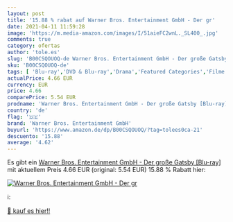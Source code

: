 ```yaml
---
layout: post
title: '15.88 % rabat auf Warner Bros. Entertainment GmbH - Der gr'
date: 2021-04-11 11:59:28
image: 'https://m.media-amazon.com/images/I/51aieFC2wnL._SL400_.jpg'
comments: true
category: ofertas
author: 'tole.es'
slug: 'B00CSQOUOQ-de Warner Bros. Entertainment GmbH - Der große Gatsby [Blu-ray]'
sku: 'B00CSQOUOQ-de'
tags: [ 'Blu-ray','DVD & Blu-ray','Drama','Featured Categories','Filme','Komödie & Unterhaltung','Romantik','warner bros. entertainment gmbh', ]
actualPrice: 4.66 EUR
currency: EUR
price: 4.66
comparePrice: 5.54 EUR
prodname: 'Warner Bros. Entertainment GmbH - Der große Gatsby [Blu-ray]'
country: 'de'
flag: '🇩🇪'
brand: 'Warner Bros. Entertainment GmbH'
buyurl: 'https://www.amazon.de/dp/B00CSQOUOQ/?tag=tolees0ca-21'
descuento: '15.88'
average: '4.62'
---
```


Es gibt ein [Warner Bros. Entertainment GmbH - Der große Gatsby [Blu-ray]](https://www.amazon.de/dp/B00CSQOUOQ/?tag=tolees0ca-21) mit aktuellem Preis 4.66 EUR (original: 5.54 EUR) 15.88 % Rabatt hier:

[![Warner Bros. Entertainment GmbH - Der gr](https://m.media-amazon.com/images/I/51aieFC2wnL._SL400_.jpg)](https://www.amazon.de/dp/B00CSQOUOQ/?tag=tolees0ca-21)

ℹ️:


[🛒 kauf es hier!!](https://www.amazon.de/dp/B00CSQOUOQ/?tag=tolees0ca-21)
